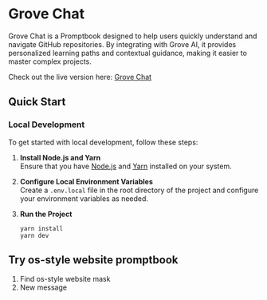 # Grove Chat

Grove Chat is a Promptbook designed to help users quickly understand and navigate GitHub repositories. By integrating with Grove AI, it provides personalized learning paths and contextual guidance, making it easier to master complex projects.

Check out the live version here: [Grove Chat](https://grove-chat.vercel.app/)

## Quick Start

### Local Development

To get started with local development, follow these steps:

1. **Install Node.js and Yarn**  
   Ensure that you have [Node.js](https://nodejs.org/) and [Yarn](https://yarnpkg.com/) installed on your system.

2. **Configure Local Environment Variables**  
   Create a `.env.local` file in the root directory of the project and configure your environment variables as needed.

3. **Run the Project**

   ```shell
   yarn install
   yarn dev

## Try os-style website promptbook
1. Find os-style website mask
2. New message

